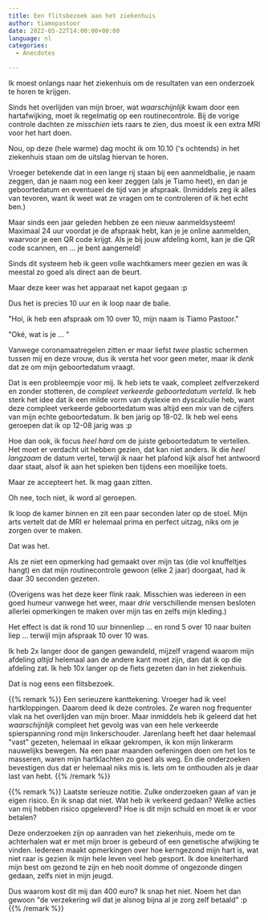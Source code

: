 ```yaml
---
title: Een flitsbezoek aan het ziekenhuis
author: tiamopastoor
date: 2022-05-22T14:00:00+00:00
language: nl
categories:
  - Anecdotes

---
```

Ik moest onlangs naar het ziekenhuis om de resultaten van een onderzoek te horen te krijgen.

Sinds het overlijden van mijn broer, wat _waarschijnlijk_ kwam door een hartafwijking, moet ik regelmatig op een routinecontrole. Bij de vorige controle dachten ze _misschien_ iets raars te zien, dus moest ik een extra MRI voor het hart doen.

Nou, op deze (hele warme) dag mocht ik om 10.10 ('s ochtends) in het ziekenhuis staan om de uitslag hiervan te horen.

Vroeger betekende dat in een lange rij staan bij een aanmeldbalie, je naam zeggen, dan je naam nog een keer zeggen (als je Tiamo heet), en dan je geboortedatum en eventueel de tijd van je afspraak. (Inmiddels zeg ik alles van tevoren, want ik weet wat ze vragen om te controleren of ik het echt ben.)

Maar sinds een jaar geleden hebben ze een nieuw aanmeldsysteem! Maximaal 24 uur voordat je de afspraak hebt, kan je je online aanmelden, waarvoor je een QR code krijgt. Als je bij jouw afdeling komt, kan je die QR code scannen, en ... je bent aangemeld!

Sinds dit systeem heb ik geen volle wachtkamers meer gezien en was ik meestal zo goed als direct aan de beurt.

Maar deze keer was het apparaat net kapot gegaan :p 

Dus het is precies 10 uur en ik loop naar de balie. 

"Hoi, ik heb een afspraak om 10 over 10, mijn naam is Tiamo Pastoor."

"Oké, wat is je ... " 

Vanwege coronamaatregelen zitten er maar liefst _twee_ plastic schermen tussen mij en deze vrouw, dus ik versta het voor geen meter, maar ik _denk_ dat ze om mijn geboortedatum vraagt.

Dat is een probleempje voor mij. Ik heb iets te vaak, compleet zelfverzekerd en zonder stotteren, de _compleet verkeerde geboortedatum verteld_. Ik heb sterk het idee dat ik een milde vorm van dyslexie en dyscalculie heb, want deze compleet verkeerde geboortedatum was altijd een _mix_ van de cijfers van mijn echte geboortedatum. Ik ben jarig op 18-02. Ik heb wel eens geroepen dat ik op 12-08 jarig was :p

Hoe dan ook, ik focus _heel hard_ om de juiste geboortedatum te vertellen. Het moet er verdacht uit hebben gezien, dat kan niet anders. Ik die _heel langzaam_ de datum vertel, terwijl ik naar het plafond kijk alsof het antwoord daar staat, alsof ik aan het spieken ben tijdens een moeilijke toets.

Maar ze accepteert het. Ik mag gaan zitten.

Oh nee, toch niet, ik word al geroepen.

Ik loop de kamer binnen en zit een paar seconden later op de stoel. Mijn arts vertelt dat de MRI er helemaal prima en perfect uitzag, niks om je zorgen over te maken.

Dat was het.

Als ze niet een opmerking had gemaakt over mijn tas (die vol knuffeltjes hangt) en dat mijn routinecontrole gewoon (elke 2 jaar) doorgaat, had ik daar 30 seconden gezeten.

(Overigens was het deze keer flink raak. Misschien was iedereen in een goed humeur vanwege het weer, maar _drie_ verschillende mensen besloten allerlei opmerkingen te maken over mijn tas en zelfs mijn kleding.)

Het effect is dat ik rond 10 uur binnenliep ... en rond 5 over 10 naar buiten liep ... terwijl mijn afspraak 10 over 10 was.

Ik heb 2x langer door de gangen gewandeld, mijzelf vragend waarom mijn afdeling _altijd_ helemaal aan de andere kant moet zijn, dan dat ik op die afdeling zat. Ik heb 10x langer op de fiets gezeten dan in het ziekenhuis. 

Dat is nog eens een flitsbezoek.

{{% remark %}}
Een serieuzere kanttekening. Vroeger had ik veel hartkloppingen. Daarom deed ik deze controles. Ze waren nog frequenter vlak na het overlijden van mijn broer. Maar inmiddels heb ik geleerd dat het _waarschijnlijk_ compleet het gevolg was van een hele verkeerde spierspanning rond mijn linkerschouder. Jarenlang heeft het daar helemaal "vast" gezeten, helemaal in elkaar gekrompen, ik kon mijn linkerarm nauwelijks bewegen. Na een paar maanden oefeningen doen om het los te masseren, waren mijn hartklachten zo goed als weg. En die onderzoeken bevestigen dus dat er helemaal niks mis is. Iets om te onthouden als je daar last van hebt.
{{% /remark %}}

{{% remark %}}
Laatste serieuze notitie. Zulke onderzoeken gaan af van je eigen risico. En ik snap dat niet. Wat heb ik verkeerd gedaan? Welke acties van mij hebben risico opgeleverd? Hoe is dit mijn schuld en moet ik er voor betalen? 

Deze onderzoeken zijn op aanraden van het ziekenhuis, mede om te achterhalen wat er met mijn broer is gebeurd of een genetische afwijking te vinden. Iedereen maakt opmerkingen over hoe kerngezond mijn hart is, wat niet raar is gezien ik mijn hele leven veel heb gesport. Ik doe kneiterhard mijn best om gezond te zijn en heb nooit domme of ongezonde dingen gedaan, zelfs niet in mijn jeugd.

Dus waarom kost dit mij dan 400 euro? Ik snap het niet. Noem het dan gewoon "de verzekering wil dat je alsnog bijna al je zorg zelf betaald" :p
{{% /remark %}}